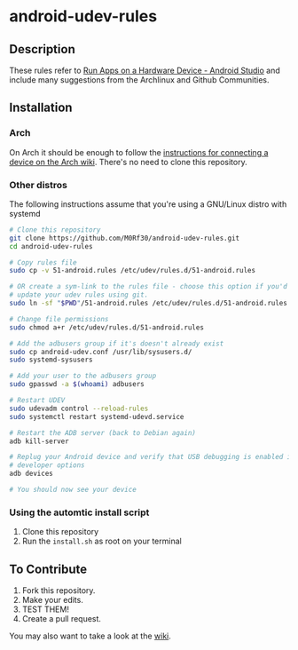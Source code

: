 # android-udev-rules

## Description

These rules refer to
[Run Apps on a Hardware Device - Android Studio](https://developer.android.com/studio/run/device.html)
and include many suggestions from the Archlinux and Github Communities.

## Installation

### Arch

On Arch it should be enough to follow the
[instructions for connecting a device on the Arch wiki](https://wiki.archlinux.org/index.php/Android_Debug_Bridge).
There's no need to clone this repository.

### Other distros

The following instructions assume that you're using a GNU/Linux distro with
systemd

```sh
# Clone this repository
git clone https://github.com/M0Rf30/android-udev-rules.git
cd android-udev-rules

# Copy rules file
sudo cp -v 51-android.rules /etc/udev/rules.d/51-android.rules

# OR create a sym-link to the rules file - choose this option if you'd like to
# update your udev rules using git.
sudo ln -sf "$PWD"/51-android.rules /etc/udev/rules.d/51-android.rules

# Change file permissions
sudo chmod a+r /etc/udev/rules.d/51-android.rules

# Add the adbusers group if it's doesn't already exist
sudo cp android-udev.conf /usr/lib/sysusers.d/
sudo systemd-sysusers

# Add your user to the adbusers group
sudo gpasswd -a $(whoami) adbusers

# Restart UDEV
sudo udevadm control --reload-rules
sudo systemctl restart systemd-udevd.service

# Restart the ADB server (back to Debian again)
adb kill-server

# Replug your Android device and verify that USB debugging is enabled in
# developer options
adb devices

# You should now see your device
```

### Using the automtic install script

1. Clone this repository
2. Run the `install.sh` as root on your terminal

## To Contribute

1. Fork this repository.
2. Make your edits.
3. TEST THEM!
4. Create a pull request.

You may also want to take a look at the
[wiki](https://github.com/M0Rf30/android-udev-rules/wiki).
